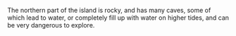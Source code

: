 The northern part of the island is rocky, and has many caves, some of which lead to water, or completely fill up with water on higher tides, and can be very dangerous to explore.